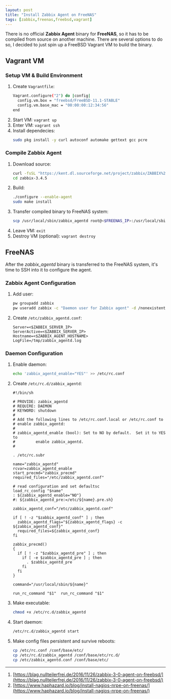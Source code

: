```yaml
---
layout: post
title: "Install Zabbix Agent on FreeNAS"
tags: [zabbix,freenas,freebsd,vagrant]
---
```


There is no official **Zabbix Agent** binary for **FreeNAS**, so it has to be compiled from source on another machine.
There are several options to do so, I decided to just spin up a FreeBSD Vagrant VM to build the binary.

## Vagrant VM
### Setup VM & Build Environment
1. Create `Vagrantfile`:
   ```bash
   Vagrant.configure("2") do |config|
     config.vm.box = "freebsd/FreeBSD-11.1-STABLE"
     config.vm.base_mac = "00:00:00:12:34:56"
   end
   ```
2. Start VM: `vagrant up`
3. Enter VM: `vagrant ssh`
4. Install dependecies:
   ```bash
   sudo pkg install -y curl autoconf automake gettext gcc pcre
   ```

### Compile Zabbix Agent
1. Download source:
   ```bash
   curl -fsSL "https://kent.dl.sourceforge.net/project/zabbix/ZABBIX%20Latest%20Stable/3.4.5/zabbix-3.4.5.tar.gz" | tar zxvf -
   cd zabbix-3.4.5
   ```
2. Build:
   ```bash
   ./configure --enable-agent
   sudo make install
   ```
3. Transfer compiled binary to FreeNAS system:
   ```bash
   scp /usr/local/sbin/zabbix_agentd root@<$FREENAS_IP>:/usr/local/sbin/
   ```
4. Leave VM: `exit`
5. Destroy VM (optional): `vagrant destroy`


## FreeNAS

After the *zabbix_agentd* binary is transferred to the FreeNAS system, it's time to SSH into it to configure the agent.

### Zabbix Agent Configuration
1. Add user:
   ```bash
   pw groupadd zabbix
   pw useradd zabbix -c "Daemon user for Zabbix agent" -d /nonexistent -s /usr/sbin/nologin -w no -g zabbix
   ```
2. Create `/etc/zabbix_agentd.conf`:
   ```
   Server=<$ZABBIX_SERVER_IP>
   ServerActive=<$ZABBIX_SERVER_IP>
   Hostname=<$ZABBIX_AGENT_HOSTNAME>
   LogFile=/tmp/zabbix_agentd.log
   ```

### Daemon Configuration
1. Enable daemon:
   ```bash
   echo 'zabbix_agentd_enable="YES"' >> /etc/rc.conf
   ```
2. Create `/etc/rc.d/zabbix_agentd`:
   ```
   #!/bin/sh

   # PROVIDE: zabbix_agentd
   # REQUIRE: DAEMON
   # KEYWORD: shutdown
   #
   # Add the following lines to /etc/rc.conf.local or /etc/rc.conf to
   # enable zabbix_agentd:
   #
   # zabbix_agentd_enable (bool): Set to NO by default.  Set it to YES to
   #         enable zabbix_agentd.
   #

   . /etc/rc.subr

   name="zabbix_agentd"
   rcvar=zabbix_agentd_enable
   start_precmd="zabbix_precmd"
   required_files="/etc/zabbix_agentd.conf"

   # read configuration and set defaultsc
   load_rc_config "$name"
   : ${zabbix_agentd_enable="NO"}
   #: ${zabbix_agentd_pre:=/etc/${name}.pre.sh}

   zabbix_agentd_conf="/etc/zabbix_agentd.conf"

   if [ ! -z "$zabbix_agentd_conf" ] ; then
     zabbix_agentd_flags="${zabbix_agentd_flags} -c ${zabbix_agentd_conf}"
     required_files=${zabbix_agentd_conf}
   fi

   zabbix_precmd()
   {
     if [ ! -z "$zabbix_agentd_pre" ] ; then
       if [ -e $zabbix_agentd_pre ] ; then
         . $zabbix_agentd_pre
       fi
     fi
   }

   command="/usr/local/sbin/${name}"

   run_rc_command "$1"  run_rc_command "$1"
   ```
2. Make executable:
   ```bash
   chmod +x /etc/rc.d/zabbix_agentd
   ```
3. Start daemon:
   ```bash
   /etc/rc.d/zabbix_agentd start
   ```
4. Make config files persistent and survive reboots:
   ```bash
   cp /etc/rc.conf /conf/base/etc/
   cp /etc/rc.d/zabbix_agentd /conf/base/etc/rc.d/
   cp /etc/zabbix_agentd.conf /conf/base/etc/
   ```

---
1. [https://blag.nullteilerfrei.de/2016/11/26/zabbix-3-0-agent-on-freebsd/](https://blag.nullteilerfrei.de/2016/11/26/zabbix-3-0-agent-on-freebsd/)
2. [https://www.haphazard.io/blog/install-nagios-nrpe-on-freenas/](https://www.haphazard.io/blog/install-nagios-nrpe-on-freenas/)
